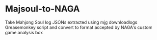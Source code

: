 # Majsoul-to-NAGA
Take Mahjong Soul log JSONs extracted using mjg downloadlogs Greasemonkey script and
convert to format accepted by NAGA's custom game analysis box